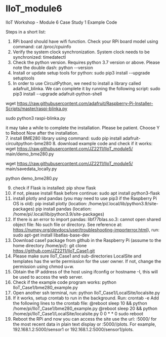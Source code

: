 # IIoT_module6
IIoT Workshop - Module 6 
Case Study 1 Example Code

Steps in a short list:
1.	RPi board should have wifi function. Check your RPi board model using command:
  cat  /proc/cpuinfo
2.	Verify the system clock synchronization. System clock needs to be synchronized:
  timedatectl
3.	Check the python version. Requires python 3.7 version or above. Please note the double dash:
  python --version  
4.	Install or update setup tools for python:
  sudo pip3 install --upgrade setuptools
5.	In order to use CircuitPython, we need to install a library called adafruit_blinka. We can complete it by running the following script:
  sudo pip3 install --upgrade adafruit-python-shell

  wget https://raw.githubusercontent.com/adafruit/Raspberry-Pi-Installer-Scripts/master/raspi-blinka.py 
  
  sudo python3 raspi-blinka.py
  
it may take a while to complete the installation. Please be patient. Choose Y to Reboot Now after the installation.  
7.	install BME280 library using command: 
  sudo pip install adafruit-circuitpython-bme280 
8.	download example code and check if it works:
  wget https://raw.githubusercontent.com/JZ2211/IIoT_module5/ main/demo_bme280.py 
  
  wget https://raw.githubusercontent.com/JZ2211/IIoT_module5/ main/savedata_locally.py 
  
  python demo_bme280.py
  
9.	check if Flask is installed:  pip show flask
10.	if not, please install flask before continue: sudo apt install python3-flask
11.	install plotly and pandas (you may need to use pip3 if the Raspberry Pi OS is old): 
  pip install plotly (location: /home/pi/.local/lib/python3.9/site-packages)
  pip install pandas (location: /home/pi/.local/lib/python3.9/site-packages)
12.	If there is an error to import pandas: libf77blas.so.3: cannot open shared object file: No such file or directory. See reference at: https://numpy.org/devdocs/user/troubleshooting-importerror.html), run: 
  sudo apt-get install libatlas-base-dev 
13.	Download case1 package from github in the Raspberry Pi (assume to the home directory /home/pi/):
  git clone https://github.com/JZ2211/IIoT_Case1.git
14.	Please make sure IIoT_Case1 and sub-directories LocalSite and templates has the write permission for the user owner. If not, change the permission using chmod u+w.
15.	Obtain the IP address of the host using ifconfig or hostname -I, this will be used to access the web server.
16.	Check if the example code program works: 
 python IIoT_Case1/bme280_example.py
17.	Open another ssh terminal, run: 
  python IIoT_Case1/LocalSite/localsite.py
18.	If it works, setup crontab to run in the background. Run:
  crontab -e 
Add the following lines to the crontab file: 
  @reboot sleep 10 && python /home/pi/IIoT_Case1/bme280_example.py
  @reboot sleep 20 && python /home/pi/IIoT_Case1/LocalSite/localsite.py
  0 0 * * 0 sudo reboot
19.	Reboot the RPi and now you can access the site use the url: <ip-address>:5000/<sensorID> for the most recent data in plain text display or <ip-address>:5000/<sensorID>/plots. For example, 192.168.1.2:5000/sensor1  or 192.168.1.2:5000/sensor1/plots.

